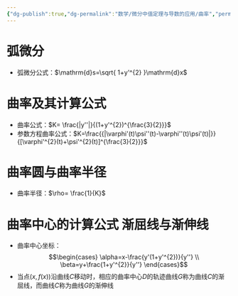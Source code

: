 ```yaml
---
{"dg-publish":true,"dg-permalink":"数学/微分中值定理与导数的应用/曲率","permalink":"/数学/微分中值定理与导数的应用/曲率/","dgHomeLink":true,"dgPassFrontmatter":false}
---
```



# 弧微分
- 弧微分公式：$\mathrm{d}s=\sqrt{ 1+y'^{2} }\mathrm{d}x$

# 曲率及其计算公式
- 曲率公式：$K= \frac{|y''|}{(1+y'^{2})^{\frac{3}{2}}}$
- 参数方程曲率公式：$K=\frac{{|\varphi'(t)\psi''(t)-\varphi''(t)\psi'(t)|}}{[\varphi'^{2}(t)+\psi'^{2}(t)]^{\frac{3}{2}}}$

# 曲率圆与曲率半径
- 曲率半径：$\rho= \frac{1}{K}$

# 曲率中心的计算公式 渐屈线与渐伸线
- 曲率中心坐标：
$$\begin{cases}
\alpha=x-\frac{y'(1+y'^{2})}{y''} \\
\beta=y+\frac{1+y'^{2}}{y''}
\end{cases}$$
- 当点$(x,f(x))$沿曲线$C$移动时，相应的曲率中心$D$的轨迹曲线$G$称为曲线$C$的渐屈线，而曲线$C$称为曲线$G$的渐伸线